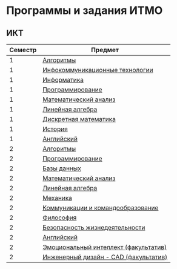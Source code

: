 # Программы и задания ИТМО
## ИКТ
| Семестр | Предмет                                                                                                                                                                |
|---------|------------------------------------------------------------------------------------------------------------------------------------------------------------------------|
| 1       | [Алгоритмы](https://github.com/VeraKasianenko/Algoritms_1_term_ICT)                                                                                                    | 
| 1       | [Инфокоммуникационные технологии](https://github.com/VeraKasianenko/ICT)                                                                                               | 
| 1       | [Информатика](https://github.com/VeraKasianenko/Informatic_ICT/)                                                                                                       | 
| 1       | [Программирование](https://github.com/VeraKasianenko/Programming_1_term_ICT)                                                                                           |
| 1       | [Математический анализ](https://github.com/VeraKasianenko/ITMO_ICT/tree/main/1_term_ICT/Mathematical_analysis)                                                         |
| 1       | [Линейная алгебра](https://github.com/VeraKasianenko/ITMO_ICT/tree/main/1_term_ICT/Linear_algebra)                                                                     |
| 1       | [Дискретная математика](https://github.com/VeraKasianenko/ITMO_ICT/tree/main/1_term_ICT/Discrete_math)                                                                 |
| 1       | [История](https://github.com/VeraKasianenko/ITMO_ICT/tree/main/1_term_ICT/History)                                                                                     |
| 1       | [Английский](https://github.com/VeraKasianenko/ITMO_ICT/tree/main/1_term_ICT/English)                                                                                  |
| 2       | [Алгоритмы](https://github.com/VeraKasianenko/Algoritms_2_term_ICT)                                                                                                    | 
| 2       | [Программирование](https://github.com/VeraKasianenko/Programming_2_term_ICT)                                                                                           |
| 2       | [Базы данных](https://github.com/VeraKasianenko/Database_2_term_ICT)
| 2       | [Математический анализ](https://github.com/VeraKasianenko/ITMO_ICT/tree/main/2_term_ICT/Mathematical_analysis)                                                         |
| 2       | [Линейная алгебра](https://github.com/VeraKasianenko/ITMO_ICT/tree/main/2_term_ICT/Linear_algebra)                                                                     |
| 2       | [Механика](https://github.com/VeraKasianenko/ITMO_ICT/tree/main/2_term_ICT/Mechanics)                                                                                  |
| 2       | [Коммуникации и командообразование](https://github.com/VeraKasianenko/ITMO_Software_engineering/tree/main/2_term_Software_engineering/Communication_and_team_building) |
| 2       | [Философия](https://github.com/VeraKasianenko/ITMO_ICT/tree/main/2_term_ICT/Philosophy)                                                                                |
| 2       | [Безопасность жизнедеятельности](https://github.com/VeraKasianenko/ITMO_Software_engineering/tree/main/2_term_Software_engineering/Life_safety)                        |
| 2       | [Английский](https://github.com/VeraKasianenko/ITMO_Software_engineering/tree/main/2_term_Software_engineering/English)                                                |
| 2       | [Эмоциональный интеллект (факультатив)](https://github.com/VeraKasianenko/ITMO_Software_engineering/tree/main/2_term_Software_engineering/EQ)                          |
| 2       | [Инженерный дизайн - CAD (факультатив)](https://github.com/VeraKasianenko/CAD_elective)                                                                                |
